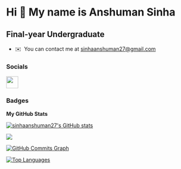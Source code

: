 Hi 👋 My name is Anshuman Sinha
===============================

Final-year Undergraduate
------------------------

* ✉️  You can contact me at [sinhaanshuman27@gmail.com](mailto:sinhaanshuman27@gmail.com)


### Socials

<p align="left"> <a href="https://www.twitter.com/sinhaanshuman27" target="_blank" rel="noreferrer"><img src="https://raw.githubusercontent.com/danielcranney/readme-generator/main/public/icons/socials/twitter.svg" width="32" height="32" /></a></p>

### Badges

<b>My GitHub Stats</b>

<a href="http://www.github.com/sinhaanshuman27"><img src="https://github-readme-stats.vercel.app/api?username=sinhaanshuman27&show_icons=true&hide=&count_private=true&title_color=0891b2&text_color=ffffff&icon_color=0891b2&bg_color=1c1917&hide_border=true&show_icons=true" alt="sinhaanshuman27's GitHub stats" /></a>

<a href="http://www.github.com/sinhaanshuman27"><img src="https://github-readme-streak-stats.herokuapp.com/?user=sinhaanshuman27&stroke=ffffff&background=1c1917&ring=0891b2&fire=0891b2&currStreakNum=ffffff&currStreakLabel=0891b2&sideNums=ffffff&sideLabels=ffffff&dates=ffffff&hide_border=true" /></a>

<a href="http://www.github.com/sinhaanshuman27"><img src="https://activity-graph.herokuapp.com/graph?username=sinhaanshuman27&bg_color=1c1917&color=ffffff&line=0891b2&point=ffffff&area_color=1c1917&area=true&hide_border=true&custom_title=GitHub%20Commits%20Graph" alt="GitHub Commits Graph" /></a>

<a href="https://github.com/sinhaanshuman27" align="left"><img src="https://github-readme-stats.vercel.app/api/top-langs/?username=sinhaanshuman27&langs_count=10&title_color=0891b2&text_color=ffffff&icon_color=0891b2&bg_color=1c1917&hide_border=true&locale=en&custom_title=Top%20%Languages" alt="Top Languages" /></a>
